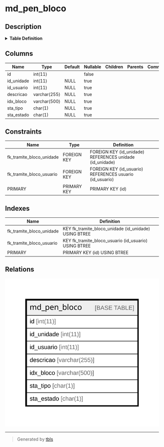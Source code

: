 # md_pen_bloco

## Description

<details>
<summary><strong>Table Definition</strong></summary>

```sql
CREATE TABLE `md_pen_bloco` (
  `id` int(11) NOT NULL,
  `id_unidade` int(11) DEFAULT NULL,
  `id_usuario` int(11) DEFAULT NULL,
  `descricao` varchar(255) DEFAULT NULL,
  `idx_bloco` varchar(500) DEFAULT NULL,
  `sta_tipo` char(1) DEFAULT NULL,
  `sta_estado` char(1) DEFAULT NULL,
  PRIMARY KEY (`id`),
  KEY `fk_tramite_bloco_unidade` (`id_unidade`),
  KEY `fk_tramite_bloco_usuario` (`id_usuario`),
  CONSTRAINT `fk_tramite_bloco_unidade` FOREIGN KEY (`id_unidade`) REFERENCES `unidade` (`id_unidade`),
  CONSTRAINT `fk_tramite_bloco_usuario` FOREIGN KEY (`id_usuario`) REFERENCES `usuario` (`id_usuario`)
) ENGINE=InnoDB DEFAULT CHARSET=latin1 COLLATE=latin1_swedish_ci
```

</details>

## Columns

| Name | Type | Default | Nullable | Children | Parents | Comment |
| ---- | ---- | ------- | -------- | -------- | ------- | ------- |
| id | int(11) |  | false |  |  |  |
| id_unidade | int(11) | NULL | true |  |  |  |
| id_usuario | int(11) | NULL | true |  |  |  |
| descricao | varchar(255) | NULL | true |  |  |  |
| idx_bloco | varchar(500) | NULL | true |  |  |  |
| sta_tipo | char(1) | NULL | true |  |  |  |
| sta_estado | char(1) | NULL | true |  |  |  |

## Constraints

| Name | Type | Definition |
| ---- | ---- | ---------- |
| fk_tramite_bloco_unidade | FOREIGN KEY | FOREIGN KEY (id_unidade) REFERENCES unidade (id_unidade) |
| fk_tramite_bloco_usuario | FOREIGN KEY | FOREIGN KEY (id_usuario) REFERENCES usuario (id_usuario) |
| PRIMARY | PRIMARY KEY | PRIMARY KEY (id) |

## Indexes

| Name | Definition |
| ---- | ---------- |
| fk_tramite_bloco_unidade | KEY fk_tramite_bloco_unidade (id_unidade) USING BTREE |
| fk_tramite_bloco_usuario | KEY fk_tramite_bloco_usuario (id_usuario) USING BTREE |
| PRIMARY | PRIMARY KEY (id) USING BTREE |

## Relations

![er](md_pen_bloco.svg)

---

> Generated by [tbls](https://github.com/k1LoW/tbls)
